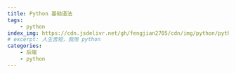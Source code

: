 ```yaml
---
title: Python 基础语法
tags: 
    - python
index_img: https://cdn.jsdelivr.net/gh/fengjian2705/cdn/img/python/python01.jpg
# excerpt: 人生苦短，我用 python
categories:
    - 后端
    - python
---
```


